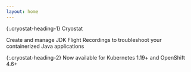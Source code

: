 ```yaml
---
layout: home
---
```


{:.cryostat-heading-1}
Cryostat

Create and manage JDK Flight Recordings to troubleshoot your containerized Java applications

{:.cryostat-heading-2}
Now available for Kubernetes 1.19+ and OpenShift 4.6+